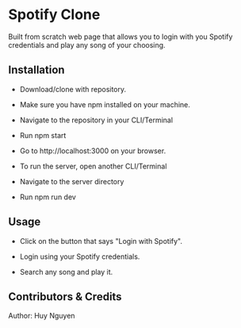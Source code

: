 # Spotify Clone

Built from scratch web page that allows you to login with you Spotify credentials and play any song of your choosing.

## Installation

- Download/clone with repository.

- Make sure you have npm installed on your machine.

- Navigate to the repository in your CLI/Terminal

- Run npm start

- Go to http://localhost:3000 on your browser.

- To run the server, open another CLI/Terminal

- Navigate to the server directory

- Run npm run dev

## Usage

- Click on the button that says "Login with Spotify".

- Login using your Spotify credentials.

- Search any song and play it.

## Contributors & Credits

Author: Huy Nguyen
